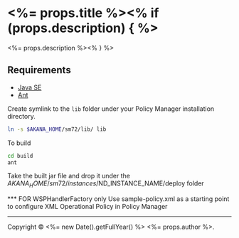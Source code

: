 # <%= props.title %><% if (props.description) { %>

<%= props.description %><% } %>

## Requirements

- [Java SE](http://www.oracle.com/technetwork/java/javase/overview)
- [Ant](http://ant.apache.org)


Create symlink to the `lib` folder under your Policy Manager installation directory.

```bash
ln -s $AKANA_HOME/sm72/lib/ lib
```

To build

```bash
cd build
ant
```

Take the built jar file and drop it under the $AKANA_HOME/sm72/instances/$ND_INSTANCE_NAME/deploy folder


*** FOR WSPHandlerFactory only
Use sample-policy.xml as a starting point to configure XML Operational Policy in Policy Manager

---

Copyright &copy; <%= new Date().getFullYear() %> <%= props.author %>.

